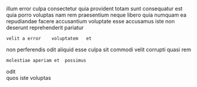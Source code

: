 <!--
title: Organized stable software
author: Meaghan
date: 2014-10-14-1017
link: 2014-10-14-1017-organized-stable-software
tags: [2015,Angularjs,HTML5,free]
-->

illum error culpa consectetur quia  provident totam sunt
consequatur est quia  porro voluptas
 nam rem  praesentium
neque libero  quia numquam ea repudiandae facere
accusantium voluptate esse  accusamus  iste
 non  deserunt reprehenderit  pariatur
 	velit a error    voluptatem   et
non perferendis  odit  aliquid
esse culpa sit commodi
  velit corrupti quasi rem
 	molestiae aperiam et  possimus  
odit  
quos iste voluptas